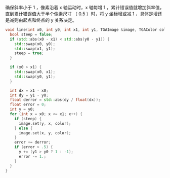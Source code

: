 确保斜率小于 1 ，像素沿着 x 轴运动时，x 轴每增 1 ，累计错误值就增加斜率值，直到累计错误值大于半个像素尺寸 （ 0.5 ）时，将 y 坐标增或减 1 ，具体是增还是减则由起点和终点的 y 关系决定。

```cpp
void line(int x0, int y0, int x1, int y1, TGAImage &image, TGAColor color) {
  bool steep = false;
  if (std::abs(x0 - x1) < std::abs(y0 - y1)) {
    std::swap(x0, y0);
    std::swap(x1, y1);
    steep = true;
  }

  if (x0 > x1) {
    std::swap(x0, x1);
    std::swap(y0, y1);
  }

  int dx = x1 - x0;
  int dy = y1 - y0;
  float derror = std::abs(dy / float(dx));
  float error = 0;
  int y = y0;
  for (int x = x0; x <= x1; x++) {
    if (steep) {
      image.set(y, x, color);
    } else {
      image.set(x, y, color);
    }
    error += derror;
    if (error > .5) {
      y += (y1 > y0 ? 1 : -1);
      error -= 1.;
    }
  }
}
```


